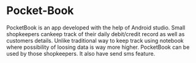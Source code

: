 # Pocket-Book
PocketBook is an app developed with the help of Android studio. Small shopkeepers cankeep track of their daily debit/credit record as well as customers details. Unlike traditional way to keep track using notebook where possibility of loosing data is way more higher. PocketBook can be used by those shopkeepers. It also have send sms feature.
